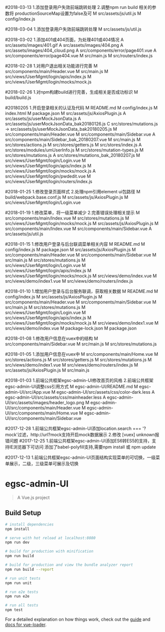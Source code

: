 #2018-03-13
1.添加登录用户失效前端跳转处理
2.调整npm run build 相关的参数将 productionSourceMap设置为false及可
M  src/assets/js/util.js
M  config/index.js

#2018-03-04
1.添加登录用户失效前端跳转处理
M  src/assets/js/util.js

#2018-03-02
1.添加401或404页面，为处理401或404情况
A  src/assets/images/401.gif
A  src/assets/images/404.png
A  src/assets/images/404_cloud.png
A  src/components/error/page401.vue
A  src/components/error/page404.vue
M  src/main.js
M  src/routers/index.js


#2018-02-28
1.对用户退出相关功能进行完善
M  src/components/main/Header.vue
M  src/main.js
M  src/views/UserMgmt/login/apis/index.js
M  src/views/UserMgmt/login/mocks/mock.js

#2018-02-26
1.对npm构建build进行完善，生成相关是否成功标识
M  build/build.js


#20180205
1.开启登录相关的认证及代码
M  README.md
M  config/index.js
M  index.html
M  package.json
M  src/assets/js/AxiosPlugin.js
A  src/assets/js/userMockJsonData.js
A  src/assets/js/userMockJsonData_bak20180126.js
C  src/stores/mutations.js -> src/assets/js/userMockJsonData_bak20180205.js
M  src/components/main/Header.vue
M  src/components/main/Sidebar.vue
A  src/components/main/Sidebar_bak_20180207.vue
M  src/main.js
M  src/stores/actions.js
M  src/stores/getters.js
M  src/stores/index.js
A  src/stores/modules/umUserInfo.js
M  src/stores/mutation-types.js
M  src/stores/mutations.js
A  src/stores/mutations_bak_20180207.js
M  src/views/UserMgmt/login/Login.vue
M  src/views/UserMgmt/login/apis/index.js
M  src/views/UserMgmt/login/mocks/mock.js
A  src/views/UserMgmt/login/pwdedit.vue
M  src/views/UserMgmt/login/routers/index.js

#2018-01-25 
1.修改登录页面样式
2.处理npm引用element ui包路径
 M build/webpack.base.conf.js
 M src/assets/js/AxiosPlugin.js
 M src/views/UserMgmt/login/Login.vue

#2018-01-19
1.修改菜单，将一级菜单减少
2.完善错误处理相关提示
M src/components/main/Index.vue
M src/stores/mutations.js
M src/views/UserMgmt/login/mocks/mock.js
M src/assets/js/AxiosPlugin.js
M src/components/main/Index.vue
M src/components/main/Sidebar.vue
A src/assets/js/util.js

#2018-01-15 
1.修改用户登录与后台联调菜单相关内容
 M README.md
 M config/index.js
 M package.json
 M src/assets/js/AxiosPlugin.js
 M src/components/main/Header.vue
 M src/components/main/Sidebar.vue
 M src/main.js
 M src/stores/mutations.js
 M src/views/UserMgmt/login/Login.vue
 M src/views/UserMgmt/login/apis/index.js
 M src/views/UserMgmt/login/mocks/mock.js
 M src/views/demo/index.vue
 M src/views/demo/index1.vue
 M src/views/demo/routers/index.js
 
 
 #2018-01-10
 1.增加用户登录与后台服务联调，获取相关数据
 M README.md
 M config/index.js
 M src/assets/js/AxiosPlugin.js
 M src/components/main/Header.vue
 M src/components/main/Sidebar.vue
 M src/main.js
 M src/stores/mutations.js
 M src/views/UserMgmt/login/Login.vue
 M src/views/UserMgmt/login/apis/index.js
 M src/views/UserMgmt/login/mocks/mock.js
 M src/views/demo/index1.vue
 M src/views/demo/index.vue
 M package-lock.json
 M package.json

#2018-01-08
1.修改用户信息在vuex中的结构
 M src/components/main/Sidebar.vue
 M src/main.js
 M src/stores/mutations.js

#2018-01-05
1.添加用户信息在vuex中
 M src/components/main/Home.vue
 M src/stores/actions.js
 M src/stores/getters.js
 M src/stores/mutations.js
 M src/views/demo/index1.vue
 M src/views/demo/routers/index.js
 M src/assets/js/AxiosPlugin.js
 M src/main.js

#2018-01-03
1.前端公共框架egsc-admin-UI修改首页的风格
2.前端公共框架egsc-admin-UI调整css引用方式
M  egsc-admin-UI/README.md
M  egsc-admin-UI/src/App.vue
M  egsc-admin-UI/src/assets/css/color-dark.less
A  egsc-admin-UI/src/assets/css/mainheader.less
A  egsc-admin-UI/src/assets/images/header_logo.png
M  egsc-admin-UI/src/components/main/Header.vue
M  egsc-admin-UI/src/components/main/Home.vue
M  egsc-admin-UI/src/components/main/Sidebar.vue



#2017-12-28
1.前端公共框架egsc-admin-UI添加location.search === '?mock'过滤，http://url?mock支持开启mock数据展示
2.修改 [vuex] unknown报错问题
#2017-12-25
1.前端公共框架egsc-admin-UI添加ES6转ES5的支持，支持IE浏览器下可访问
添加了babel-polyfill支持,需要npm install 或 npm update


#2017-12-13
1.前端公共框架egsc-admin-UI页面结构实现菜单的可切换，一级菜单展示，二级，三级菜单可展示及切换



# egsc-admin-UI

> A Vue.js project

## Build Setup

``` bash
# install dependencies
npm install

# serve with hot reload at localhost:8080
npm run dev

# build for production with minification
npm run build

# build for production and view the bundle analyzer report
npm run build --report

# run unit tests
npm run unit

# run e2e tests
npm run e2e

# run all tests
npm test
```

For a detailed explanation on how things work, check out the [guide](http://vuejs-templates.github.io/webpack/) and [docs for vue-loader](http://vuejs.github.io/vue-loader).
